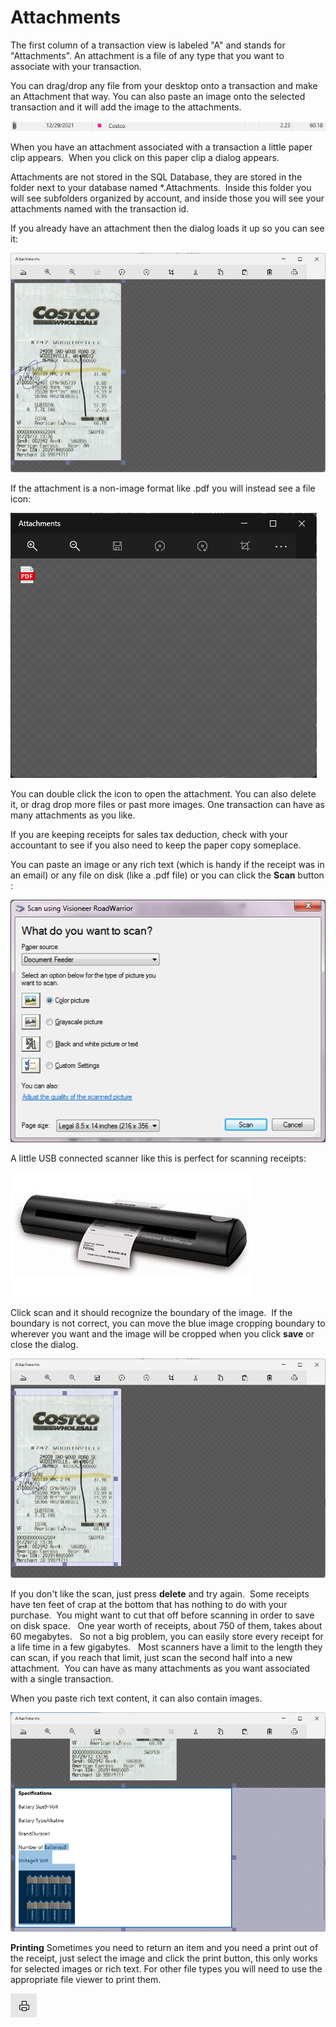 # Attachments

The first column of a transaction view is labeled "A" and stands for "Attachments".
An attachment is a file of any type that you want to associate with your transaction.

You can drag/drop any file from your desktop onto a transaction and make an Attachment that way.
You can also paste an image onto the selected transaction and it will add the image to the attachments.

![](../Images/Attachments.png)

When you have an attachment associated with a transaction a little paper clip appears.  When you click on this paper clip a dialog appears.

Attachments are not stored in the SQL Database, they are stored in the folder next to your database named *.Attachments.  Inside this folder you will see subfolders organized by account, and inside those you will see your attachments named with the transaction id.

If you already have an attachment then the dialog loads it up so you can see it:

![](../Images/Attachments1.png)

If the attachment is a non-image format like .pdf you will instead see a file icon:

![](../Images/Attachments7.png)

You can double click the icon to open the attachment.  You can also delete it, or drag drop more files 
or past more images.  One transaction can have as many attachments as you like.

If you are keeping receipts for sales tax deduction, check with your accountant to see if you also need to keep the paper copy someplace.

You can paste an image or any rich text (which is handy if the receipt was in an email) or any file on disk (like a .pdf file) or you can click the **Scan**  button :

![](../Images/Attachments2.png)

A little USB connected scanner like this is perfect for scanning receipts:

![](../Images/Attachments3.png)

Click scan and it should recognize the boundary of the image.  If the boundary is not correct, you can move the blue image cropping boundary to wherever you want and the image will be cropped when you click **save**  or close the dialog.

![](../Images/Attachments4.png)

If you don't like the scan, just press **delete**  and try again.  Some receipts have ten feet of crap at the bottom that has nothing to do with your purchase.  You might want to cut that off before scanning in order to save on disk space.   One year worth of receipts, about 750 of them, takes about 60 megabytes.   So not a big problem, you can easily store every receipt for a life time in a few gigabytes.   Most scanners have a limit to the length they can scan, if you reach that limit, just scan the second half into a new attachment.  You can have as many attachments as you want associated with a single transaction.

When you paste rich text content, it can also contain images.

![](../Images/Attachments5.png)


**Printing**
Sometimes you need to return an item and you need a print out of the receipt, just select the image and click the print button, this only works for selected images or rich text.  For other file types you will need to use the 
appropriate file viewer to print them.

![](../Images/Attachments6.png)



